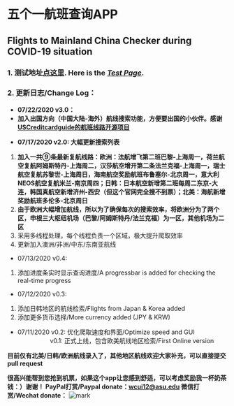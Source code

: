 # 五个一航班查询APP
## Flights to Mainland China Checker during COVID-19 situation


### 1. 测试地址[点这里](https://vincentc.us/flights-to-mainland-china-checker-during-covid-19-situation/). Here is the *[Test Page](https://vincentc.us/flights-to-mainland-china-checker-during-covid-19-situation/)*.
### 2. 更新日志/Change Log：
<ul><li><strong><span class="has-inline-color has-vivid-red-color">07/22/2020 v3.0：</span></strong></li><li><strong><span class="has-inline-color has-vivid-red-color">加入出国方向（中国大陆-海外）航线搜索功能，方便要出国的小伙伴。感谢<a href="https://github.com/USCreditCardGuide/airlines-to-china-covid-19" target="_blank" aria-label="undefined (opens in a new tab)" rel="noreferrer noopener">USCreditcardguide的航班线路开源项目</a></span></strong></li></ul>

<ul><li><span class="has-inline-color has-vivid-red-color"><strong>07/17/2020 v2.0: 大幅更新搜索列表</strong></span></li></ul>


<ol><li><span class="has-inline-color has-vivid-red-color"><strong>加入一共⑨条最新复航线路：欧洲：法航增飞第二班巴黎-上海周一，荷兰航空复航阿姆斯特丹-上海周二，汉莎航空增开第二条法兰克福-上海周一，瑞士航空复航苏黎世-上海周日，海南航空奖励航班布鲁塞尔-北京周一，意大利NEOS航空复航米兰-南京周四；日韩：日本航空新增第二班每周二东京-大连，韩国真航空新增济州-西安（但这个官网完全搜不到票）；北美：海航新增奖励航班多伦多-北京周日</strong></span></li><li><span class="has-inline-color has-vivid-red-color"><strong>由于欧洲大幅增加航线，所以为了确保每次的搜索效率，将欧洲分为了两个区，申根三大枢纽机场（巴黎/阿姆斯特丹/法兰克福）为一区，其他机场为二区</strong></span></li><li>采用多线程处理，每个线程负责一个区域，极大提升爬取效率</li><li>更新加入澳洲/非洲/中东/东南亚航线</li></ol>

* 07/13/2020 v0.4: 
1. 添加进度条实时显示查询进度/A progressbar is added for checking the real-time progress

* 07/12/2020 v0.3: 
1. 添加日韩地区的航线检索/Flights from Japan & Korea added
2. 添加更多货币选择/More currency added (JPY & KRW)

* 07/11/2020 v0.2: 优化爬取速度和界面/Optimize speed and GUI  
&emsp;&emsp;&emsp;&emsp;&emsp; v0.1: 正式上线，包含欧美航线地区检索/First Online version

**目前仅有北美/日韩/欧洲航线录入了，其他地区航线欢迎大家补充，可以直接提交pull request**

**很高兴能帮到您抢到机票，如果这个app让您感到舒适，可以考虑奖励我一杯奶茶钱：）谢谢！
PayPal打赏/Paypal donate：wcui12@asu.edu
微信打赏/Wechat donate：**
![mark](https://vincentc.us/wp-content/uploads/2020/07/wechat-screenshot_20200720002111.png)
